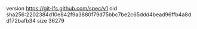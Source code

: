 version https://git-lfs.github.com/spec/v1
oid sha256:2202384d10e842f9a3880f79d75bbc7be2c65ddd4bead96ffb4a8dd172bafb34
size 36279
